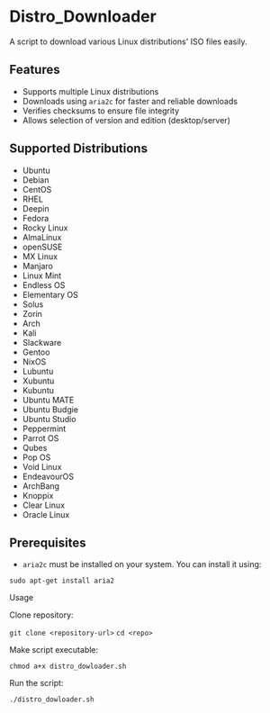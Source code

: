 # Distro_Downloader

A script to download various Linux distributions' ISO files easily.

## Features

- Supports multiple Linux distributions
- Downloads using `aria2c` for faster and reliable downloads
- Verifies checksums to ensure file integrity
- Allows selection of version and edition (desktop/server)

## Supported Distributions

- Ubuntu
- Debian
- CentOS
- RHEL
- Deepin
- Fedora
- Rocky Linux
- AlmaLinux
- openSUSE
- MX Linux
- Manjaro
- Linux Mint
- Endless OS
- Elementary OS
- Solus
- Zorin
- Arch
- Kali
- Slackware
- Gentoo
- NixOS
- Lubuntu
- Xubuntu
- Kubuntu
- Ubuntu MATE
- Ubuntu Budgie
- Ubuntu Studio
- Peppermint
- Parrot OS
- Qubes
- Pop OS
- Void Linux
- EndeavourOS
- ArchBang
- Knoppix
- Clear Linux
- Oracle Linux

## Prerequisites

- `aria2c` must be installed on your system. You can install it using:

`sudo apt-get install aria2`

Usage

Clone repository:

`git clone <repository-url>`
`cd <repo>`

Make script executable:

`chmod a+x distro_dowloader.sh`

Run the script:

 `./distro_dowloader.sh`
